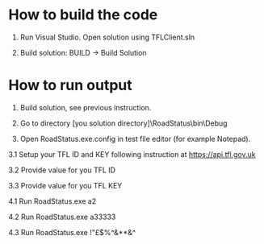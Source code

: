 # How to build the code

1. Run Visual Studio. Open solution using TFLClient.sln

2. Build solution: BUILD -> Build Solution

# How to run output

1. Build solution, see previous instruction.

2. Go to directory [you solution directory]\RoadStatus\bin\Debug

3. Open RoadStatus.exe.config in test file editor (for example Notepad).

3.1 Setup your TFL ID and KEY following instruction at https://api.tfl.gov.uk

3.2 Provide value for you TFL ID <add key="id" value="YOUR ID" />

3.3 Provide value for you TFL KEY <add key="key" value="YOUR KEY" />

4.1 Run RoadStatus.exe a2

4.2 Run RoadStatus.exe a33333

4.3 Run RoadStatus.exe !"£$%^&**&^
